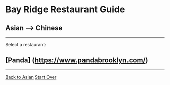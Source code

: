 # Bay Ridge Restaurant Guide
## Asian --> Chinese
---
Select a restaurant:
## [Panda] (https://www.pandabrooklyn.com/)
---
[Back to Asian](../asian.md)
[Start Over](../home.md)